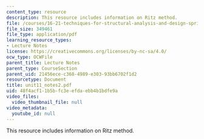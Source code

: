 ```yaml
---
content_type: resource
description: This resource includes information on Ritz method.
file: /courses/16-21-techniques-for-structural-analysis-and-design-spring-2005/48f4acf11b5bfc3eefdaebb4b1bdfe9a_unit11_notes2.pdf
file_size: 349461
file_type: application/pdf
learning_resource_types:
- Lecture Notes
license: https://creativecommons.org/licenses/by-nc-sa/4.0/
ocw_type: OCWFile
parent_title: Lecture Notes
parent_type: CourseSection
parent_uid: 21456ece-c368-4989-e303-93bb6702f1d2
resourcetype: Document
title: unit11_notes2.pdf
uid: 48f4acf1-1b5b-fc3e-efda-ebb4b1bdfe9a
video_files:
  video_thumbnail_file: null
video_metadata:
  youtube_id: null
---
```

This resource includes information on Ritz method.